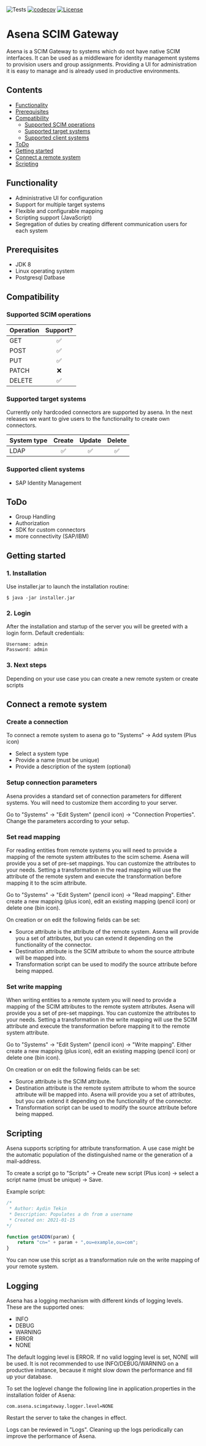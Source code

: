 
![Tests](https://github.com/exAphex/asena/workflows/Tests/badge.svg) [![codecov](https://codecov.io/gh/exAphex/asena/branch/master/graph/badge.svg?token=P1IZLIO13A)](https://codecov.io/gh/exAphex/asena) [![License](https://img.shields.io/badge/License-Apache%202.0-blue.svg)](https://opensource.org/licenses/Apache-2.0)
# Asena SCIM Gateway
Asena is a SCIM Gateway to systems which do not have native SCIM interfaces. It can be used as a middleware for identity management systems to provision users and group assignments. Providing a UI for administration it is easy to manage and is already used in productive environments.

## Contents
- [Functionality](#functionality)
- [Prerequisites](#prerequisites)
- [Compatibility](#compatibility)
    - [Supported SCIM operations](#supported-scim-operations)
    - [Supported target systems](#supported-target-systems)
    - [Supported client systems](#supported-client-systems)
- [ToDo](#todo)
- [Getting started](#getting-started)
- [Connect a remote system](#connect-a-remote-system)
- [Scripting](#scripting)

## Functionality
* Administrative UI for configuration
* Support for multiple target systems
* Flexible and configurable mapping
* Scripting support (JavaScript)
* Segregation of duties by creating different communication users for each system

## Prerequisites
* JDK 8
* Linux operating system
* Postgresql Datbase

## Compatibility
### Supported SCIM operations
| Operation  | Support?  |
| -----------|:---------:| 
| GET        | :white_check_mark:        |
| POST       | :white_check_mark:       |
| PUT        | :white_check_mark:       |
| PATCH      | :x:        |
| DELETE     | :white_check_mark:       |

### Supported target systems
Currently only hardcoded connectors are supported by asena. In the next releases we want to give users to the functionality to create own connectors.

| System type  | Create  | Update  | Delete  |
| -----------|:---------:|:---------:| :---------:|  
| LDAP        | :white_check_mark:        |:white_check_mark:        |:white_check_mark:        |


### Supported client systems
* SAP Identity Management

## ToDo
* Group Handling
* Authorization 
* SDK for custom connectors
* more connectivity (SAP/IBM)

## Getting started
### 1. Installation
Use installer.jar to launch the installation routine:
```
$ java -jar installer.jar
```

### 2. Login
After the installation and startup of the server you will be greeted with a login form. Default credentials:
```
Username: admin
Password: admin
``` 

### 3. Next steps
Depending on your use case you can create a new remote system or create scripts

## Connect a remote system
### Create a connection
To connect a remote system to asena go to "Systems" -> Add system (Plus icon) 
- Select a system type
- Provide a name (must be unique)
- Provide a description of the system (optional)

### Setup connection parameters
Asena provides a standard set of connection parameters for different systems. You will need to customize them according to your server.

Go to "Systems" -> "Edit System" (pencil icon) -> "Connection Properties". Change the parameters according to your setup. 

### Set read mapping
For reading entities from remote systems you will need to provide a mapping of the remote system attributes to the scim scheme. Asena will provide you a set of pre-set mappings. You can customize the attributes to your needs. Setting a transformation in the read mapping will use the attribute of the remote system and execute the transformation before mapping it to the scim attribute.

Go to "Systems" -> "Edit System" (pencil icon) -> "Read mapping".
Either create a new mapping (plus icon), edit an existing mapping (pencil icon) or delete one (bin icon). 

On creation or on edit the following fields can be set:
* Source attribute is the attribute of the remote system. Asena will provide you a set of attributes, but you can extend it depending on the functionality of the connector.
* Destination attribute is the SCIM attribute to whom the source attribute will be mapped into.
* Transformation script can be used to modify the source attribute before being mapped.

### Set write mapping
When writing entities to a remote system you will need to provide a mapping of the SCIM attributes to the remote system attributes. Asena will provide you a set of pre-set mappings. You can customize the attributes to your needs. Setting a transformation in the write mapping will use the SCIM attribute and execute the transformation before mapping it to the remote system attribute.

Go to "Systems" -> "Edit System" (pencil icon) -> "Write mapping".
Either create a new mapping (plus icon), edit an existing mapping (pencil icon) or delete one (bin icon). 

On creation or on edit the following fields can be set:
* Source attribute is the SCIM attribute. 
* Destination attribute is the remote system attribute to whom the source attribute will be mapped into. Asena will provide you a set of attributes, but you can extend it depending on the functionality of the connector.
* Transformation script can be used to modify the source attribute before being mapped.


## Scripting
Asena supports scripting for attribute transformation. A use case might be the automatic population of the distinguished name or the generation of a mail-address.

To create a script go to "Scripts" -> Create new script (Plus icon) -> select a script name (must be unique) -> Save.

Example script:
```javascript
/*
 * Author: Aydin Tekin
 * Description: Populates a dn from a username
 * Created on: 2021-01-15
*/

function getADDN(param) {
	return "cn=" + param + ",ou=example,ou=com";
}
```

You can now use this script as a transformation rule on the write mapping of your remote system.

## Logging
Asena has a logging mechanism with different kinds of logging levels. These are the supported ones:
* INFO
* DEBUG
* WARNING
* ERROR
* NONE

The default logging level is ERROR. If no valid logging level is set, NONE will be used. It is not recommended to use INFO/DEBUG/WARNING on a productive instance, because it might slow down the performance and fill up your database.

To set the loglevel change the following line in application.properties in the installation folder of Asena:
```
com.asena.scimgateway.logger.level=NONE
```
Restart the server to take the changes in effect.

Logs can be reviewed in "Logs". Cleaning up the logs periodically can improve the performance of Asena.
